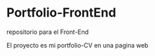 # Portfolio-FrontEnd
repositorio para el Front-End

El proyecto es mi portfolio-CV en una pagina web
